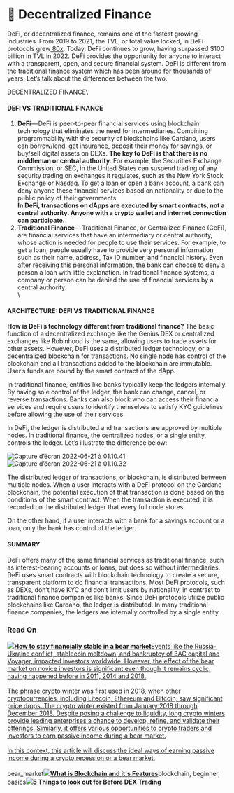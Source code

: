 # 📂 Decentralized Finance

DeFi, or decentralized finance, remains one of the fastest growing industries. From 2019 to 2021, the TVL, or total value locked, in DeFi protocols grew[ 80x](https://wifpr.wharton.upenn.edu/wp-content/uploads/2021/05/DeFi-Beyond-the-Hype.pdf). Today, DeFi continues to grow, having surpassed $100 billion in TVL in 2022. DeFi provides the opportunity for anyone to interact with a transparent, open, and secure financial system. DeFi is different from the traditional finance system which has been around for thousands of years. Let’s talk about the differences between the two.

DECENTRALIZED FINANCE\



#### **DEFI VS TRADITIONAL FINANCE**

1. **DeFi** — DeFi is peer-to-peer financial services using blockchain technology that eliminates the need for intermediaries. Combining programmability with the security of blockchains like Cardano, users can borrow/lend, get insurance, deposit their money for savings, or buy/sell digital assets on DEXs. **The key to DeFi is that there is no middleman or central authority**. For example, the Securities Exchange Commission, or SEC, in the United States can suspend trading of any security trading on exchanges it regulates, such as the New York Stock Exchange or Nasdaq. To get a loan or open a bank account, a bank can deny anyone these financial services based on nationality or due to the public policy of their governments.\
   **In DeFi, transactions on dApps are executed by smart contracts, not a central authority. Anyone with a crypto wallet and internet connection can participate.**
2. **Traditional Finance** — Traditional Finance, or Centralized Finance (CeFi), are financial services that have an intermediary or central authority, whose action is needed for people to use their services. For example, to get a loan, people usually have to provide very personal information such as their name, address, Tax ID number, and financial history. Even after receiving this personal information, the bank can choose to deny a person a loan with little explanation. In traditional finance systems, a company or person can be denied the use of financial services by a central authority.\
   \


#### **ARCHITECTURE: DEFI VS TRADITIONAL FINANCE**

**How is DeFi’s technology different from traditional finance?** The basic function of a decentralized exchange like the Genius DEX or centralized exchanges like Robinhood is the same, allowing users to trade assets for other assets. However, DeFi uses a distributed ledger technology, or a decentralized blockchain for transactions. No single[ node](https://docs.google.com/document/d/1BzHjqnZ3eN49CUphUOEyP69QNuw0zrlm/edit) has control of the blockchain and all transactions added to the blockchain are immutable. User’s funds are bound by the smart contract of the dApp.

&#x20;

In traditional finance, entities like banks typically keep the ledgers internally. By having sole control of the ledger, the bank can change, cancel, or reverse transactions. Banks can also block who can access their financial services and require users to identify themselves to satisfy KYC guidelines before allowing the use of their services.

&#x20;

In DeFi, the ledger is distributed and transactions are approved by multiple nodes. In traditional finance, the centralized nodes, or a single entity, controls the ledger. Let’s illustrate the difference below:

&#x20;

![Capture d’écran 2022-06-21 à 01.10.41](https://academy.geniusyield.co/hs-fs/hubfs/Capture%20d%E2%80%99e%CC%81cran%202022-06-21%20a%CC%80%2001.10.41.png?width=257\&name=Capture%20d%E2%80%99e%CC%81cran%202022-06-21%20a%CC%80%2001.10.41.png) ![Capture d’écran 2022-06-21 à 01.10.32](https://academy.geniusyield.co/hs-fs/hubfs/Capture%20d%E2%80%99e%CC%81cran%202022-06-21%20a%CC%80%2001.10.32.png?width=265\&name=Capture%20d%E2%80%99e%CC%81cran%202022-06-21%20a%CC%80%2001.10.32.png)

The distributed ledger of transactions, or blockchain, is distributed between multiple nodes. When a user interacts with a DeFi protocol on the Cardano blockchain, the potential execution of that transaction is done based on the conditions of the smart contract. When the transaction is executed, it is recorded on the distributed ledger that every full node stores.

On the other hand, if a user interacts with a bank for a savings account or a loan, only the bank has control of the ledger.

&#x20;

#### **SUMMARY**

DeFi offers many of the same financial services as traditional finance, such as interest-bearing accounts or loans, but does so without intermediaries. DeFi uses smart contracts with blockchain technology to create a secure, transparent platform to do financial transactions. Most DeFi protocols, such as DEXs, don’t have KYC and don’t limit users by nationality, in contrast to traditional finance companies like banks. Since DeFi protocols utilize public blockchains like Cardano, the ledger is distributed. In many traditional finance companies, the ledgers are internally controlled by a single entity.

### Read On

[![](https://25654678.fs1.hubspotusercontent-eu1.net/hubfs/25654678/YieldOptim\_02.png)](https://academy.geniusyield.co/articles/how-to-stay-financially-stable-in-a-bear-market-genius-academy)[**How to stay financially stable in a bear market**](https://academy.geniusyield.co/articles/how-to-stay-financially-stable-in-a-bear-market-genius-academy)[Events like the Russia-Ukraine conflict, stablecoin meltdown, and bankruptcy of 3AC capital and Voyager, impacted investors worldwide. However, the effect of the bear market on novice investors is significant even though it remains cyclic, having happened before in 2011, 2014 and 2018.\
\
The phrase crypto winter was first used in 2018, when other cryptocurrencies, including Litecoin, Ethereum and Bitcoin, saw significant price drops. The crypto winter existed from January 2018 through December 2018. Despite posing a challenge to liquidity, long crypto winters provide leading enterprises a chance to develop, refine, and validate their offerings. Similarly, it offers various opportunities to crypto traders and investors to earn passive income during a bear market.\
\
In this context, this article will discuss the ideal ways of earning passive income during a crypto recession or a bear market.\
\
](https://academy.geniusyield.co/articles/how-to-stay-financially-stable-in-a-bear-market-genius-academy)bear\_market[![](https://25654678.fs1.hubspotusercontent-eu1.net/hubfs/25654678/Blockchain\_04-1.png)](https://academy.geniusyield.co/articles/what-is-blockchain-basic-use-cases-and-features)[**What is Blockchain and it's Features**](https://academy.geniusyield.co/articles/what-is-blockchain-basic-use-cases-and-features)blockchain, beginner, basics[![](https://25654678.fs1.hubspotusercontent-eu1.net/hubfs/25654678/DEX\_02-1.png)](https://academy.geniusyield.co/articles/5-things-to-look-out-for-before-dex-trading-genius-academy)[**5 Things to look out for Before DEX Trading**](https://academy.geniusyield.co/articles/5-things-to-look-out-for-before-dex-trading-genius-academy)
